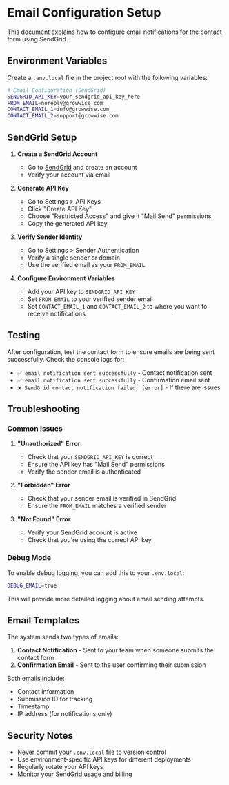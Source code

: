 # Email Configuration Setup

This document explains how to configure email notifications for the contact form using SendGrid.

## Environment Variables

Create a `.env.local` file in the project root with the following variables:

```bash
# Email Configuration (SendGrid)
SENDGRID_API_KEY=your_sendgrid_api_key_here
FROM_EMAIL=noreply@growwise.com
CONTACT_EMAIL_1=info@growwise.com
CONTACT_EMAIL_2=support@growwise.com
```

## SendGrid Setup

1. **Create a SendGrid Account**
   - Go to [SendGrid](https://sendgrid.com/) and create an account
   - Verify your account via email

2. **Generate API Key**
   - Go to Settings > API Keys
   - Click "Create API Key"
   - Choose "Restricted Access" and give it "Mail Send" permissions
   - Copy the generated API key

3. **Verify Sender Identity**
   - Go to Settings > Sender Authentication
   - Verify a single sender or domain
   - Use the verified email as your `FROM_EMAIL`

4. **Configure Environment Variables**
   - Add your API key to `SENDGRID_API_KEY`
   - Set `FROM_EMAIL` to your verified sender email
   - Set `CONTACT_EMAIL_1` and `CONTACT_EMAIL_2` to where you want to receive notifications

## Testing

After configuration, test the contact form to ensure emails are being sent successfully. Check the console logs for:

- `✅ email notification sent successfully` - Contact notification sent
- `✅ email notification sent successfully` - Confirmation email sent
- `❌ SendGrid contact notification failed: [error]` - If there are issues

## Troubleshooting

### Common Issues

1. **"Unauthorized" Error**
   - Check that your `SENDGRID_API_KEY` is correct
   - Ensure the API key has "Mail Send" permissions
   - Verify the sender email is authenticated

2. **"Forbidden" Error**
   - Check that your sender email is verified in SendGrid
   - Ensure the `FROM_EMAIL` matches a verified sender

3. **"Not Found" Error**
   - Verify your SendGrid account is active
   - Check that you're using the correct API key

### Debug Mode

To enable debug logging, you can add this to your `.env.local`:

```bash
DEBUG_EMAIL=true
```

This will provide more detailed logging about email sending attempts.

## Email Templates

The system sends two types of emails:

1. **Contact Notification** - Sent to your team when someone submits the contact form
2. **Confirmation Email** - Sent to the user confirming their submission

Both emails include:
- Contact information
- Submission ID for tracking
- Timestamp
- IP address (for notifications only)

## Security Notes

- Never commit your `.env.local` file to version control
- Use environment-specific API keys for different deployments
- Regularly rotate your API keys
- Monitor your SendGrid usage and billing